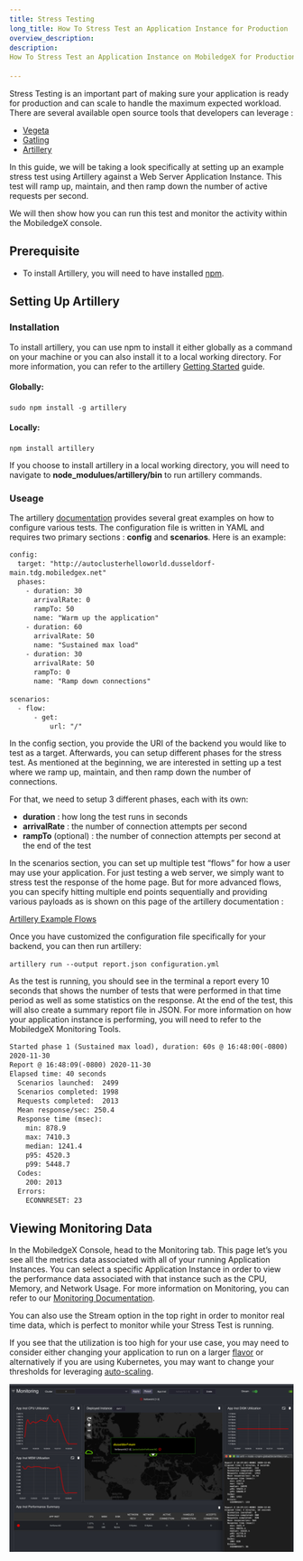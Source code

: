 ```yaml
---
title: Stress Testing
long_title: How To Stress Test an Application Instance for Production
overview_description: 
description: 
How To Stress Test an Application Instance on MobiledgeX for Production Deployments

---
```


Stress Testing is an important part of making sure your application is ready for production and can scale to handle the maximum expected workload. There are several available open source tools that developers can leverage :

- [Vegeta](https://github.com/tsenart/vegeta)
- [Gatling](https://gatling.io/)
- [Artillery](https://artillery.io/)

In this guide, we will be taking a look specifically at setting up an example stress test using Artillery against a Web Server Application Instance. This test will ramp up, maintain, and then ramp down the number of active requests per second.

We will then show how you can run this test and monitor the activity within the MobiledgeX console.

## Prerequisite

- To install Artillery, you will need to have installed [npm](https://www.npmjs.com/).

## Setting Up Artillery

### Installation

To install artillery, you can use npm to install it either globally as a command on your machine or you can also install it to a local working directory. For more information, you can refer to the artillery [Getting Started](https://artillery.io/docs/guides/getting-started/installing-artillery.html#System-requirements) guide.

#### Globally:

`sudo npm install -g artillery`

#### Locally:

`npm install artillery`

If you choose to install artillery in a local working directory, you will need to navigate to **node_modulues/artillery/bin** to run artillery commands.

### Useage

The artillery [documentation](https://artillery.io/docs/guides/guides/test-script-reference.html#Overview) provides several great examples on how to configure various tests. The configuration file is written in YAML and requires two primary sections : **config** and **scenarios**. Here is an example:

```
config:
  target: "http://autoclusterhelloworld.dusseldorf-main.tdg.mobiledgex.net"
  phases:
    - duration: 30
      arrivalRate: 0
      rampTo: 50
      name: "Warm up the application"
    - duration: 60
      arrivalRate: 50
      name: "Sustained max load"
    - duration: 30
      arrivalRate: 50
      rampTo: 0
      name: "Ramp down connections"

scenarios:
  - flow:
      - get:
          url: "/"

```

In the config section, you provide the URI of the backend you would like to test as a target. Afterwards, you can setup different phases for the stress test. As mentioned at the beginning, we are interested in setting up a test where we ramp up, maintain, and then ramp down the number of connections.

For that, we need to setup 3 different phases, each with its own:

- **duration** : how long the test runs in seconds
- **arrivalRate** : the number of connection attempts per second
- **rampTo** (optional) : the number of connection attempts per second at the end of the test

In the scenarios section, you can set up multiple test “flows” for how a user may use your application. For just testing a web server, we simply want to stress test the response of the home page. But for more advanced flows, you can specify hitting multiple end points sequentially and providing various payloads as is shown on this page of the artillery documentation :

[Artillery Example Flows](https://artillery.io/docs/guides/getting-started/core-concepts.html#Putting-it-all-together)

Once you have customized the configuration file specifically for your backend, you can then run artillery:

`artillery run --output report.json configuration.yml`

As the test is running, you should see in the terminal a report every 10 seconds that shows the number of tests that were performed in that time period as well as some statistics on the response. At the end of the test, this will also create a summary report file in JSON. For more information on how your application instance is performing, you will need to refer to the MobiledgeX Monitoring Tools.

```
Started phase 1 (Sustained max load), duration: 60s @ 16:48:00(-0800) 2020-11-30
Report @ 16:48:09(-0800) 2020-11-30
Elapsed time: 40 seconds
  Scenarios launched:  2499
  Scenarios completed: 1998
  Requests completed:  2013
  Mean response/sec: 250.4
  Response time (msec):
    min: 878.9
    max: 7410.3
    median: 1241.4
    p95: 4520.3
    p99: 5448.7
  Codes:
    200: 2013
  Errors:
    ECONNRESET: 23

```

## Viewing Monitoring Data

In the MobiledgeX Console, head to the Monitoring tab. This page let’s you see all the metrics data associated with all of your running Application Instances. You can select a specific Application Instance in order to view the performance data associated with that instance such as the CPU, Memory, and Network Usage. For more information on Monitoring, you can refer to our [Monitoring Documentation](/developer/deployments/monitoring-and-metrics).

You can also use the Stream option in the top right in order to monitor real time data, which is perfect to monitor while your Stress Test is running.

If you see that the utilization is too high for your use case, you may need to consider either changing your application to run on a larger [flavor](/developer/deployments/deployment-workflow/flavors) or alternatively if you are using Kubernetes, you may want to change your thresholds for leveraging [auto-scaling](/developer/deployments/application-runtime/autoscale).

![Monitoring Tab in MobiledgeX Console](/developer/assets/stress-test/monitoring-stress-test.png "Monitoring Tab in MobiledgeX Console")

